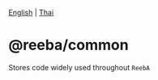 [English](README.md) | [Thai](../../docs/README-common-th.md)

# @reeba/common
Stores code widely used throughout `ReebA`
